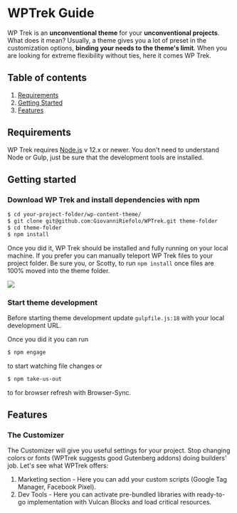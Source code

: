 # WPTrek Guide
WP Trek is an **unconventional theme** for your **unconventional projects**. What does it mean? Usually, a theme gives you a lot of preset in the customization options, **binding your needs to the theme's limit**. When you are looking for extreme flexibility without ties, here it comes WP Trek.

## Table of contents
1. [Requirements](#requirements)
2. [Getting Started](#getting-started)
3. [Features](#features)


## Requirements
WP Trek requires [Node.js](https://nodejs.org) v 12.x or newer. You don't need to understand Node or Gulp, just be sure that the development tools are installed.

## Getting started
### Download WP Trek and install dependencies with npm

````bash
$ cd your-project-folder/wp-content-theme/
$ git clone git@github.com:GiovanniRiefolo/WPTrek.git theme-folder
$ cd theme-folder
$ npm install
````

Once you did it, WP Trek should be installed and fully running on your local machine. If you prefer you can manually teleport WP Trek files to your project folder. Be sure you, or Scotty, to run `npm install` once files are 100% moved into the theme folder.

![](https://media1.tenor.com/images/e5acbf1cf1c0ad287cdca3251c384a9f/tenor.gif?itemid=11313969)

### Start theme development

Before starting theme development update `gulpfile.js:18` with your local development URL. 

Once you did it you can run 
````bash
$ npm engage
````
to start watching file changes or 
````bash
$ npm take-us-out
````
to for browser refresh with Browser-Sync. 

## Features

### The Customizer
The Customizer will give you useful settings for your project. Stop changing colors or fonts (WPTrek suggests good Gutenberg addons) doing builders' job. Let's see what WPTrek offers:
1. Marketing section - Here you can add your custom scripts (Google Tag Manager, Facebook Pixel).
2. Dev Tools - Here you can activate pre-bundled libraries with ready-to-go implementation with Vulcan Blocks and load critical resources.